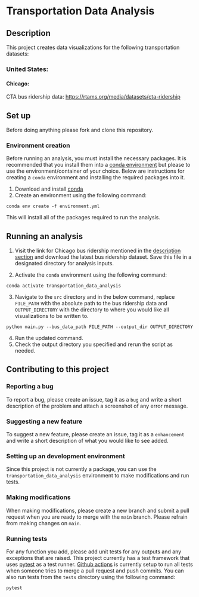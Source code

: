 # Transportation Data Analysis

## Description

This project creates data visualizations for the following transportation datasets:

### United States:

#### Chicago:

CTA bus ridership data: https://rtams.org/media/datasets/cta-ridership
 
## Set up

Before doing anything please fork and clone this repository. 

### Environment creation

Before running an analysis, you must install the necessary packages. It is recommended that you install them into a [conda environment](https://docs.conda.io/en/latest/) but please to use the environment/container of your choice. Below are instructions for creating a `conda` environment and installing the required packages into it.

1. Download and install [conda](https://docs.conda.io/projects/conda/en/latest/user-guide/install/index.html)
2. Create an environment using the following command:

```
conda env create -f environment.yml
```

This will install all of the packages required to run the analysis. 

## Running an analysis

1. Visit the link for Chicago bus ridership mentioned in the [description section](#Description) and download the latest bus ridership dataset. Save this file in a designated directory for analysis inputs.

2. Activate the `conda` environment using the following command:

```
conda activate transportation_data_analysis
```

3. Navigate to the `src` directory and in the below command, replace `FILE_PATH` with the absolute path to the bus ridership data and `OUTPUT_DIRECTORY` with the directory to where you would like all visualizations to be written to.

```
python main.py --bus_data_path FILE_PATH --output_dir OUTPUT_DIRECTORY
```

4. Run the updated command.
5. Check the output directory you specified and rerun the script as needed.

## Contributing to this project

### Reporting a bug

To report a bug, please create an issue, tag it as a `bug` and write a short description of the problem and attach a screenshot of any error message.

### Suggesting a new feature

To suggest a new feature, please create an issue, tag it as a `enhancement` and write a short description of what you would like to see added.

### Setting up an development environment

Since this project is not currently a package, you can use the `transportation_data_analysis` environment to make modifications and run tests.

### Making modifications

When making modifications, please create a new branch and submit a pull request when you are ready to merge with the `main` branch. Please refrain from making changes on `main`.

### Running tests

For any function you add, please add unit tests for any outputs and any exceptions that are raised. This project currently has a test framework that uses [pytest](https://docs.pytest.org/en/8.0.x/) as a test runner. [Github actions](https://docs.github.com/en/actions) is currently setup to run all tests when someone tries to merge a pull request and push commits. You can also run tests from the `tests` directory using the following command:

```
pytest
```
